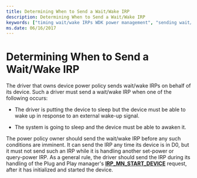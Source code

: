 ```yaml
---
title: Determining When to Send a Wait/Wake IRP
description: Determining When to Send a Wait/Wake IRP
keywords: ["timing wait/wake IRPs WDK power management", "sending wait/wake IRPs", "wait/wake IRPs WDK power management , sending"]
ms.date: 06/16/2017
---
```


# Determining When to Send a Wait/Wake IRP





The driver that owns device power policy sends wait/wake IRPs on behalf of its device. Such a driver must send a wait/wake IRP when one of the following occurs:

-   The driver is putting the device to sleep but the device must be able to wake up in response to an external wake-up signal.

-   The system is going to sleep and the device must be able to awaken it.

The power policy owner should send the wait/wake IRP before any such conditions are imminent. It can send the IRP any time its device is in D0, but it must not send such an IRP while it is handling another set-power or query-power IRP. As a general rule, the driver should send the IRP during its handling of the Plug and Play manager's [**IRP\_MN\_START\_DEVICE**](./irp-mn-start-device.md) request, after it has initialized and started the device.

 

